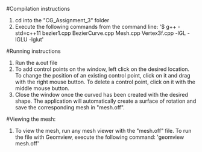 #Compilation instructions
  1. cd into the "CG_Assignment_3" folder
  2. Execute the following commands from the command line: '$ g++ -std=c++11 bezier1.cpp BezierCurve.cpp Mesh.cpp Vertex3f.cpp -lGL -lGLU -lglut'
		
#Running instructions
  1. Run the a.out file
  2. To add control points on the window, left click on the desired location. To change the position of an existing control point, click on it and drag with the right mouse button. To delete a control point, click on it with the middle mouse button.
  3. Close the window once the curved has been created with the desired shape. The application will automatically create a surface of rotation and save the corresponding mesh in "mesh.off".

#Viewing the mesh:
  1. To view the mesh, run any mesh viewer with the "mesh.off" file. To run the file with Geomview, execute the following command: 'geomview mesh.off'
